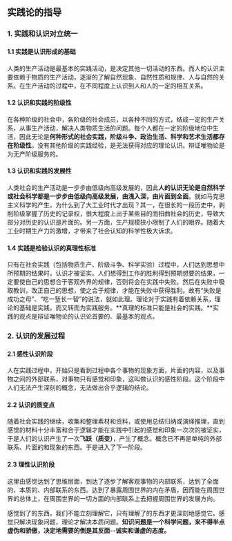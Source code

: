 ## 实践论的指导

### 1. 实践和认识对立统一

#### 1.1 实践是认识形成的基础

人类的生产活动是最基本的实践活动，是决定其他一切活动的东西。而人的认识主要依赖于物质的生产活动，逐渐的了解自然现象、自然性质和规律、人与自然的关系。在生产活动的过程中，在不同程度上认识到人和人的一定的相互关系。

#### 1.2  认识和实践的阶级性

在各种阶级的社会中，各阶级的社会成员，以各种不同的方式，结成一定的生产关系，从事生产活动，解决人类物质生活的问题。每个人都在一定的阶级地位中生活，因此无论是**何种形式的社会实践，阶级斗争、政治生活、科学和艺术生活都存在阶级性**。没有其他阶级的实践经验，是无法获得对应的理论认识。辩证唯物论是为无产阶级服务的。

#### 1.3  认识和实践的发展性

人类社会的生产活动是一步步由低级向高级发展的，因此**人的认识无论是自然科学或社会科学都是一步步由低级向高级发展，由浅入深，由片面到全面**。就如马克思主义科学的产生，为什么到了大工业时代才出现？其一，在很长的一段历史中，剥削阶级掌握了历史的记录权，很大程度上出于某些目的而扭曲社会的历史，导致大部分对历史的认识是片面的。另一方面，生产规模狭小限制了人们的眼界。随着大工业时期生产力的激增，才带来了社会认知的科学性极大诉求。

#### 1.4  实践是检验认识的真理性标准

只有在社会实践（包括物质生产、阶级斗争、科学实验）过程中，人们达到思想中所预期的结果时，认识才被证实。人们想得到工作的胜利得到预期想要的结果，一定要使自己的思想合于客观外界的规律，否则将会在实践中失败。然后在失败中吸取教训，改正自己的思想，使之合于规律，才能在失败中获得胜利。故有“失败是成功之母”、“吃一堑长一智”的说法，就如此理。理论对于实践有着依赖关系，理论的基础是实践，而又转而为实践服务。**真理的标准只能是社会的实践。**实践的观点是辩证唯物论的认识论首要的、最基本的观点。



### 2. 认识的发展过程

#### 2.1 感性认识阶段

人在实践过程中，开始只是看到过程中各个事物的现象方面，片面的内容，以及事物之间的外部联系，对事物只有感觉和印象，这叫做认识的感性阶段。这个阶段中人们无法产生深刻的概念，无法做出合乎逻辑的结论。

#### 2.2 认识的质变点

随着社会实践的继续，收集和整理素材和资料，或使用总结归纳或演绎推理，直到感觉的材料十分丰富和合于逻辑才能在实践中引起的感觉和印象一次次的被证实，于是人们的认识产生了一次**飞跃（质变）**，产生了概念。概念已不再是单纯的外部联系、片面的和现象的东西。于是进入了下一阶段。

#### 2.3 理性认识阶段

这里由感觉达到了思维层面，到达了逐步了解客观事物的内部联系，达到了全面的、本质的、内部联系的东西。达到了暴露周围世界的内在矛盾，因而能在周围世界的总体上，在周围世界的一切方面的内部联系上去把握周围世界的发展方向。

感觉到了的东西，我们不能立刻理解它，只有理解了的东西才更深刻地感觉它。感觉只解决现象问题，理论才解决本质问题。**知识问题是一个科学问题，来不得半点虚伪和骄傲，决定地需要的倒是其反面--诚实和谦虚的态度。**



